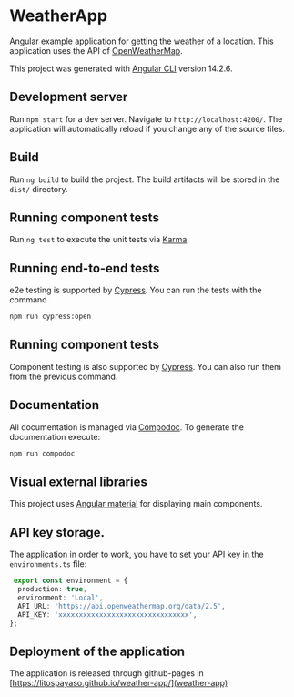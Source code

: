 # WeatherApp

Angular example application for getting the weather of a location. This application uses the API of [OpenWeatherMap](https://openweathermap.org/).

This project was generated with [Angular CLI](https://github.com/angular/angular-cli) version 14.2.6.

## Development server

Run `npm start` for a dev server. Navigate to `http://localhost:4200/`. The application will automatically reload if you change any of the source files.

## Build

Run `ng build` to build the project. The build artifacts will be stored in the `dist/` directory.

## Running component tests

Run `ng test` to execute the unit tests via [Karma](https://karma-runner.github.io).

## Running end-to-end tests

e2e testing is supported by [Cypress](https://www.cypress.io/). You can run the tests with the command

```bash
npm run cypress:open
```
## Running component tests

Component testing is also supported by [Cypress](https://www.cypress.io/). You can also run them from the previous command.

## Documentation

All documentation is managed via [Compodoc](https://karma-runner.github.io). To generate the documentation execute:
```bash
npm run compodoc
```

## Visual external libraries

This project uses [Angular material](https://material.angular.io/) for displaying main components.

## API key storage.

The application in order to work, you have to set your API key in the `environments.ts` file:

```typescript
 export const environment = {
  production: true,
  environment: 'Local',
  API_URL: 'https://api.openweathermap.org/data/2.5',
  API_KEY: 'xxxxxxxxxxxxxxxxxxxxxxxxxxxxxxxx',
};
```

## Deployment of the application

The application is released through github-pages in [https://litospayaso.github.io/weather-app/](weather-app)